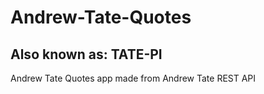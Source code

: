 # Andrew-Tate-Quotes
## Also known as: TATE-PI
Andrew Tate Quotes app made from Andrew Tate REST API 
